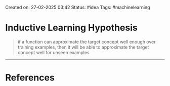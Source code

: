 
Created on: 27-02-2025 03:42
Status: #idea
Tags: #machinelearning 
# Inductive Learning Hypothesis
> if a function can approximate the target concept well enough over training examples, then it will be able to approximate the target concept well for unseen examples




-----------------
# References